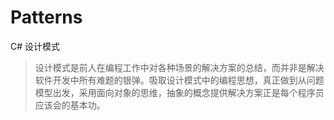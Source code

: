 # Patterns
C# 设计模式

>  设计模式是前人在编程工作中对各种场景的解决方案的总结，而并非是解决软件开发中所有难题的银弹。吸取设计模式中的编程思想，真正做到从问题模型出发，采用面向对象的思维，抽象的概念提供解决方案正是每个程序员应该会的基本功。
